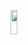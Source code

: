 <a href="https://www.instagram.com/naneunya_gun0/" target="_blank"><img src="https://img.shields.io/badge/Instagram-E4405F?style=flat-square&logo=Instagram&logoColor=white" width="15%" height="10%"/></a>
